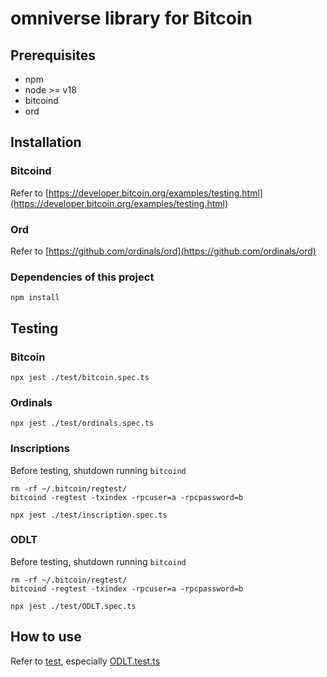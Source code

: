 # omniverse library for Bitcoin

## Prerequisites

- npm
- node >= v18
- bitcoind
- ord

## Installation

### Bitcoind

Refer to [https://developer.bitcoin.org/examples/testing.html](https://developer.bitcoin.org/examples/testing.html)

### Ord

Refer to [https://github.com/ordinals/ord](https://github.com/ordinals/ord)

### Dependencies of this project

```
npm install
```

## Testing

### Bitcoin

```
npx jest ./test/bitcoin.spec.ts
```

### Ordinals

```
npx jest ./test/ordinals.spec.ts
```

### Inscriptions

Before testing, shutdown running `bitcoind`

```
rm -rf ~/.bitcoin/regtest/
bitcoind -regtest -txindex -rpcuser=a -rpcpassword=b

npx jest ./test/inscription.spec.ts
```

### ODLT

Before testing, shutdown running `bitcoind`

```
rm -rf ~/.bitcoin/regtest/
bitcoind -regtest -txindex -rpcuser=a -rpcpassword=b

npx jest ./test/ODLT.spec.ts
```

## How to use

Refer to [test](./test), especially [ODLT.test.ts](./test/ODLT.spec.ts)